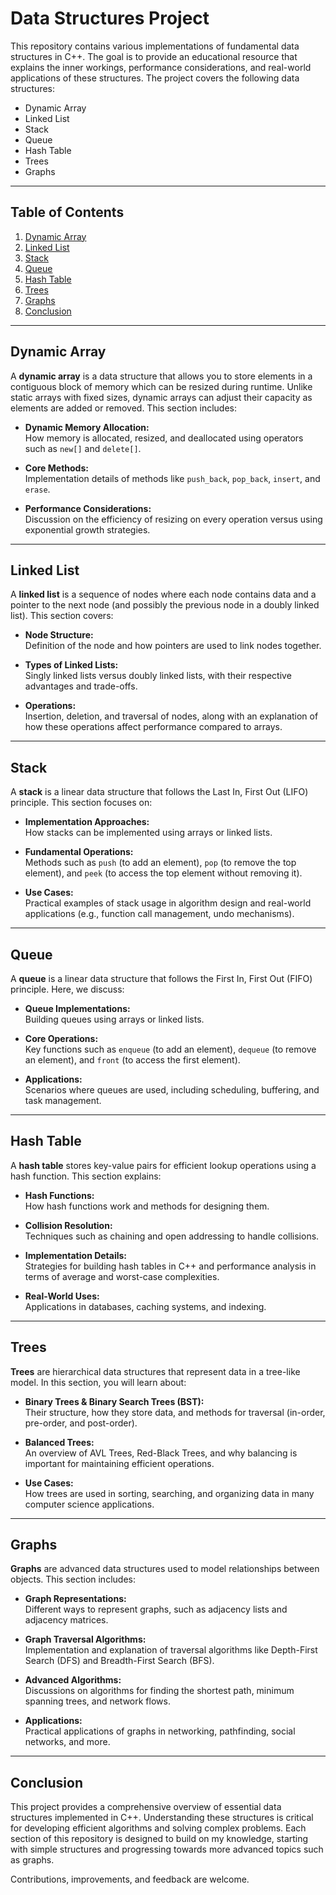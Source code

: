 # Data Structures Project

This repository contains various implementations of fundamental data structures in C++. The goal is to provide an educational resource that explains the inner workings, performance considerations, and real-world applications of these structures. The project covers the following data structures:

- Dynamic Array
- Linked List
- Stack
- Queue
- Hash Table
- Trees
- Graphs

---

## Table of Contents

1. [Dynamic Array](#dynamic-array)
2. [Linked List](#linked-list)
3. [Stack](#stack)
4. [Queue](#queue)
5. [Hash Table](#hash-table)
6. [Trees](#trees)
7. [Graphs](#graphs)
8. [Conclusion](#conclusion)

---

## Dynamic Array

A **dynamic array** is a data structure that allows you to store elements in a contiguous block of memory which can be resized during runtime. Unlike static arrays with fixed sizes, dynamic arrays can adjust their capacity as elements are added or removed. This section includes:

- **Dynamic Memory Allocation:**  
  How memory is allocated, resized, and deallocated using operators such as `new[]` and `delete[]`.

- **Core Methods:**  
  Implementation details of methods like `push_back`, `pop_back`, `insert`, and `erase`.

- **Performance Considerations:**  
  Discussion on the efficiency of resizing on every operation versus using exponential growth strategies.

---

## Linked List

A **linked list** is a sequence of nodes where each node contains data and a pointer to the next node (and possibly the previous node in a doubly linked list). This section covers:

- **Node Structure:**  
  Definition of the node and how pointers are used to link nodes together.

- **Types of Linked Lists:**  
  Singly linked lists versus doubly linked lists, with their respective advantages and trade-offs.

- **Operations:**  
  Insertion, deletion, and traversal of nodes, along with an explanation of how these operations affect performance compared to arrays.

---

## Stack

A **stack** is a linear data structure that follows the Last In, First Out (LIFO) principle. This section focuses on:

- **Implementation Approaches:**  
  How stacks can be implemented using arrays or linked lists.

- **Fundamental Operations:**  
  Methods such as `push` (to add an element), `pop` (to remove the top element), and `peek` (to access the top element without removing it).

- **Use Cases:**  
  Practical examples of stack usage in algorithm design and real-world applications (e.g., function call management, undo mechanisms).

---

## Queue

A **queue** is a linear data structure that follows the First In, First Out (FIFO) principle. Here, we discuss:

- **Queue Implementations:**  
  Building queues using arrays or linked lists.

- **Core Operations:**  
  Key functions such as `enqueue` (to add an element), `dequeue` (to remove an element), and `front` (to access the first element).

- **Applications:**  
  Scenarios where queues are used, including scheduling, buffering, and task management.

---

## Hash Table

A **hash table** stores key-value pairs for efficient lookup operations using a hash function. This section explains:

- **Hash Functions:**  
  How hash functions work and methods for designing them.

- **Collision Resolution:**  
  Techniques such as chaining and open addressing to handle collisions.

- **Implementation Details:**  
  Strategies for building hash tables in C++ and performance analysis in terms of average and worst-case complexities.

- **Real-World Uses:**  
  Applications in databases, caching systems, and indexing.

---

## Trees

**Trees** are hierarchical data structures that represent data in a tree-like model. In this section, you will learn about:

- **Binary Trees & Binary Search Trees (BST):**  
  Their structure, how they store data, and methods for traversal (in-order, pre-order, and post-order).

- **Balanced Trees:**  
  An overview of AVL Trees, Red-Black Trees, and why balancing is important for maintaining efficient operations.

- **Use Cases:**  
  How trees are used in sorting, searching, and organizing data in many computer science applications.

---

## Graphs

**Graphs** are advanced data structures used to model relationships between objects. This section includes:

- **Graph Representations:**  
  Different ways to represent graphs, such as adjacency lists and adjacency matrices.

- **Graph Traversal Algorithms:**  
  Implementation and explanation of traversal algorithms like Depth-First Search (DFS) and Breadth-First Search (BFS).

- **Advanced Algorithms:**  
  Discussions on algorithms for finding the shortest path, minimum spanning trees, and network flows.

- **Applications:**  
  Practical applications of graphs in networking, pathfinding, social networks, and more.

---

## Conclusion

This project provides a comprehensive overview of essential data structures implemented in C++. Understanding these structures is critical for developing efficient algorithms and solving complex problems. Each section of this repository is designed to build on my knowledge, starting with simple structures and progressing towards more advanced topics such as graphs.

Contributions, improvements, and feedback are welcome.